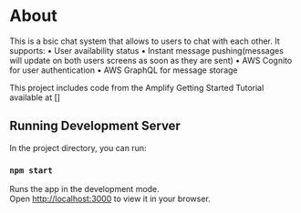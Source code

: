 # About

This is a bsic chat system that allows to users to chat with each other. It supports:
    • User availability status
    • Instant message pushing(messages will update on both users screens as soon as they are sent)
    • AWS Cognito for user authentication
    • AWS GraphQL for message storage

This project includes code from the Amplify Getting Started Tutorial available at []

## Running Development Server

In the project directory, you can run:

### `npm start`

Runs the app in the development mode.\
Open [http://localhost:3000](http://localhost:3000) to view it in your browser.


